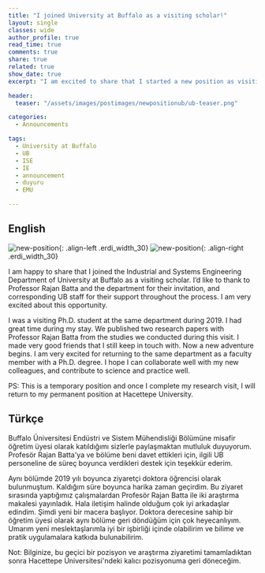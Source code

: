 ```yaml
---
title: "I joined University at Buffalo as a visiting scholar!"
layout: single
classes: wide
author_profile: true
read_time: true
comments: true
share: true
related: true
show_date: true
excerpt: "I am excited to share that I started a new position as visiting scholar at the Industrial and Systems Engineering Department of University at Buffalo."

header:
  teaser: "/assets/images/postimages/newpositionub/ub-teaser.png"

categories:
  - Announcements

tags:
  - University at Buffalo
  - UB
  - ISE
  - IE
  - announcement
  - duyuru
  - EMU

---
```


## English

![new-position](/assets/images/postimages/newjobub/ub-1.jpg){: .align-left .erdi_width_30}
![new-position](/assets/images/postimages/newjobub/ub-2.jpg){: .align-right .erdi_width_30}

I am happy to share that I joined the Industrial and Systems Engineering Department of University at Buffalo as a visiting scholar. I’d like to thank to Professor Rajan Batta and the department for their invitation, and corresponding UB staff for their support throughout the process. I am very excited about this opportunity.

I was a visiting Ph.D. student at the same department during 2019. I had great time during my stay. We published two research papers with Professor Rajan Batta from the studies we conducted during this visit. I made very good friends that I still keep in touch with. Now a new adventure begins. I am very excited for returning to the same department as a faculty member with a Ph.D. degree. I hope I can collaborate well with my new colleagues, and contribute to science and practice well.

PS: This is a temporary position and once I complete my research visit, I will return to my permanent position at Hacettepe University.

## Türkçe
Buffalo Üniversitesi Endüstri ve Sistem Mühendisliği Bölümüne misafir öğretim üyesi olarak katıldığımı sizlerle paylaşmaktan mutluluk duyuyorum. Profesör Rajan Batta'ya ve bölüme beni davet ettikleri için, ilgili UB personeline de süreç boyunca verdikleri destek için teşekkür ederim.

Aynı bölümde 2019 yılı boyunca ziyaretçi doktora öğrencisi olarak bulunmuştum. Kaldığım süre boyunca harika zaman geçirdim. Bu ziyaret sırasında yaptığımız çalışmalardan Profesör Rajan Batta ile iki araştırma makalesi yayınladık. Hala iletişim halinde olduğum çok iyi arkadaşlar edindim. Şimdi yeni bir macera başlıyor. Doktora derecesine sahip bir öğretim üyesi olarak aynı bölüme geri döndüğüm için çok heyecanlıyım. Umarım yeni meslektaşlarımla iyi bir işbirliği içinde olabilirim ve bilime ve pratik uygulamalara katkıda bulunabilirim.

Not: Bilginize, bu geçici bir pozisyon ve araştırma ziyaretimi tamamladıktan sonra Hacettepe Üniversitesi'ndeki kalıcı pozisyonuma geri döneceğim.
